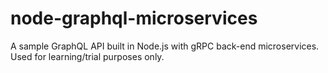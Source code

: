 # node-graphql-microservices
A sample GraphQL API built in Node.js with gRPC back-end microservices. Used for learning/trial purposes only.
